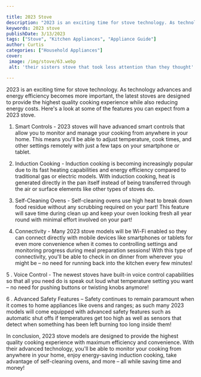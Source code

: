 ```yaml
---

title: 2023 Stove
description: "2023 is an exciting time for stove technology. As technology advances and energy efficiency becomes more important, the latest sto...swipe up to find out"
keywords: 2023 stove
publishDate: 3/13/2023
tags: ["Stove", "Kitchen Appliances", "Appliance Guide"]
author: Curtis
categories: ["Household Appliances"]
cover: 
 image: /img/stove/63.webp
 alt: 'their sisters stove that took less attention than they thought'

---
```


2023 is an exciting time for stove technology. As technology advances and energy efficiency becomes more important, the latest stoves are designed to provide the highest quality cooking experience while also reducing energy costs. Here's a look at some of the features you can expect from a 2023 stove. 

1. Smart Controls - 2023 stoves will have advanced smart controls that allow you to monitor and manage your cooking from anywhere in your home. This means you'll be able to adjust temperature, cook times, and other settings remotely with just a few taps on your smartphone or tablet. 

2. Induction Cooking - Induction cooking is becoming increasingly popular due to its fast heating capabilities and energy efficiency compared to traditional gas or electric models. With induction cooking, heat is generated directly in the pan itself instead of being transferred through the air or surface elements like other types of stoves do. 

3. Self-Cleaning Ovens - Self-cleaning ovens use high heat to break down food residue without any scrubbing required on your part! This feature will save time during clean up and keep your oven looking fresh all year round with minimal effort involved on your part! 

4. Connectivity - Many 2023 stove models will be Wi-Fi enabled so they can connect directly with mobile devices like smartphones or tablets for even more convenience when it comes to controlling settings and monitoring progress during meal preparation sessions! With this type of connectivity, you'll be able to check in on dinner from wherever you might be – no need for running back into the kitchen every few minutes! 

 5 . Voice Control - The newest stoves have built-in voice control capabilities so that all you need do is speak out loud what temperature setting you want – no need for pushing buttons or twisting knobs anymore! 

 6 . Advanced Safety Features – Safety continues to remain paramount when it comes to home appliances like ovens and ranges; as such many 2023 models will come equipped with advanced safety features such as automatic shut offs if temperatures get too high as well as sensors that detect when something has been left burning too long inside them!

In conclusion, 2023 stove models are designed to provide the highest quality cooking experience with maximum efficiency and convenience. With their advanced technology, you'll be able to monitor your cooking from anywhere in your home, enjoy energy-saving induction cooking, take advantage of self-cleaning ovens, and more – all while saving time and money!
